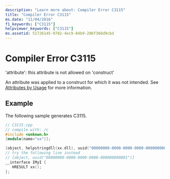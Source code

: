 ```yaml
---
description: "Learn more about: Compiler Error C3115"
title: "Compiler Error C3115"
ms.date: "11/04/2016"
f1_keywords: ["C3115"]
helpviewer_keywords: ["C3115"]
ms.assetid: 51726145-9782-4ec9-84b9-286f366d9cbd
---
```

# Compiler Error C3115

'attribute': this attribute is not allowed on 'construct'

An attribute was applied to a construct for which it was not intended.  See [Attributes by Usage](../../windows/attributes/attributes-by-usage.md) for more information.

## Example

The following sample generates C3115.

```cpp
// C3115.cpp
// compile with: /c
#include <unknwn.h>
[module(name="xx")];

[object, helpstringdll(xx.dll), uuid("00000000-0000-0000-0000-000000000001")]   // C3115
// try the following line instead
// [object, uuid("00000000-0000-0000-0000-000000000001")]
__interface IMyI {
   HRESULT xx();
};
```
